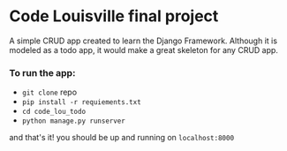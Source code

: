 # Code Louisville final project
A simple CRUD app created to learn the Django Framework.
Although it is modeled as a todo app, it would make a great skeleton for any CRUD app.

### To run the app:
+ `git clone` repo
+ `pip install -r requiements.txt`
+ `cd code_lou_todo`
+ `python manage.py runserver`

and that's it! you should be up and running on `localhost:8000`
